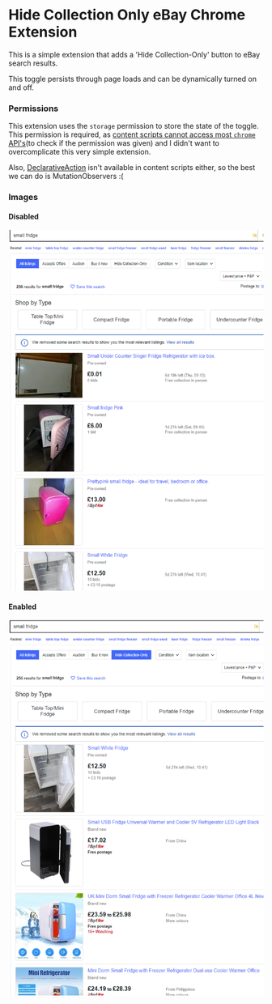 # Hide Collection Only eBay Chrome Extension

This is a simple extension that adds a 'Hide Collection-Only' button to eBay search results.

This toggle persists through page loads and can be dynamically turned on and off.

### Permissions

This extension uses the `storage` permission to store the state of the toggle. This permission is required, as [content scripts cannot access most `chrome` API's](https://stackoverflow.com/a/18195744)(to check if the permission was given) and I didn't want to overcomplicate this very simple extension.

Also, [DeclarativeAction](https://developer.chrome.com/extensions/declarativeAction) isn't available in content scripts either, so the best we can do is MutationObservers :(

### Images

#### Disabled

![button-off](./button-off.PNG)

#### Enabled

![button-on](./button-on.PNG)
